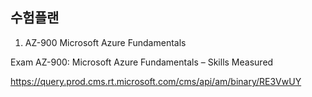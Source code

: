 ## 수험플랜

1. AZ-900 Microsoft Azure Fundamentals

Exam AZ-900: Microsoft Azure Fundamentals – Skills
Measured

https://query.prod.cms.rt.microsoft.com/cms/api/am/binary/RE3VwUY

